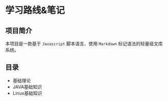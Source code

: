 # 学习路线&笔记

## 项目简介

本项目是一款基于 `Javascript` 脚本语言、使用 `Markdown` 标记语法的轻量级文库系统。 

## 目录

- 基础理论
- JAVA基础知识
- Linux基础知识


